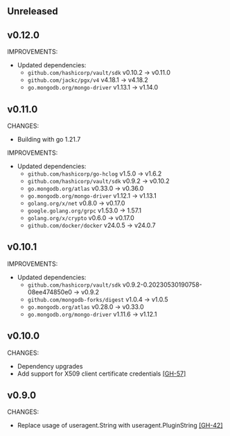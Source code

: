 ## Unreleased

## v0.12.0

IMPROVEMENTS:
* Updated dependencies:
  * `github.com/hashicorp/vault/sdk` v0.10.2 -> v0.11.0
  * `github.com/jackc/pgx/v4` v4.18.1 -> v4.18.2
  * `go.mongodb.org/mongo-driver` v1.13.1 -> v1.14.0

## v0.11.0

CHANGES:
* Building with go 1.21.7

IMPROVEMENTS:
* Updated dependencies:
  * `github.com/hashicorp/go-hclog` v1.5.0 -> v1.6.2
  * `github.com/hashicorp/vault/sdk` v0.9.2 -> v0.10.2
  * `go.mongodb.org/atlas` v0.33.0 -> v0.36.0
  * `go.mongodb.org/mongo-driver` v1.12.1 -> v1.13.1
  * `golang.org/x/net` v0.8.0 -> v0.17.0
  * `google.golang.org/grpc` v1.53.0 -> 1.57.1
  * `golang.org/x/crypto` v0.6.0 -> v0.17.0
  * `github.com/docker/docker` v24.0.5 -> v24.0.7

## v0.10.1

IMPROVEMENTS:
* Updated dependencies:
   * `github.com/hashicorp/vault/sdk` v0.9.2-0.20230530190758-08ee474850e0 -> v0.9.2
   * `github.com/mongodb-forks/digest` v1.0.4 -> v1.0.5
   * `go.mongodb.org/atlas` v0.28.0 -> v0.33.0
   * `go.mongodb.org/mongo-driver` v1.11.6 -> v1.12.1

## v0.10.0

CHANGES:

- Dependency upgrades
- Add support for X509 client certificate credentials [[GH-57]](https://github.com/hashicorp/vault-plugin-database-mongodbatlas/pull/57)

## v0.9.0

CHANGES:

- Replace usage of useragent.String with useragent.PluginString [[GH-42]](https://github.com/hashicorp/vault-plugin-database-mongodbatlas/pull/42)
